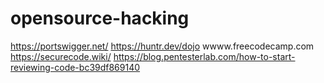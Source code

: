 # opensource-hacking
https://portswigger.net/
https://huntr.dev/dojo
wwww.freecodecamp.com
https://securecode.wiki/
https://blog.pentesterlab.com/how-to-start-reviewing-code-bc39df869140
